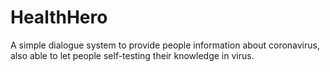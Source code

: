 # HealthHero
A simple dialogue system to provide people information about coronavirus, also able to let people self-testing their knowledge in virus.
